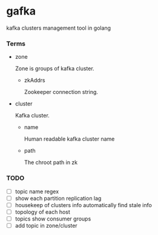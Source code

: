 # gafka
kafka clusters management tool in golang

### Terms

- zone

  Zone is groups of kafka cluster.

  - zkAddrs

    Zookeeper connection string.

- cluster

  Kafka cluster.

  - name

    Human readable kafka cluster name

  - path

    The chroot path in zk

### TODO

- [ ] topic name regex
- [ ] show each partition replication lag
- [ ] housekeep of clusters info automatically find stale info
- [ ] topology of each host
- [ ] topics show consumer groups
- [ ] add topic in zone/cluster
